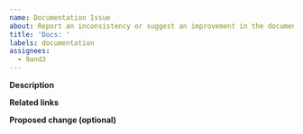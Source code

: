 ```yaml
---
name: Documentation Issue
about: Report an inconsistency or suggest an improvement in the documentation
title: 'Docs: '
labels: documentation
assignees: 
  - 9and3
---
```


**Description**
<!-- Provide a clear and concise summary of the inconsistency or issue you encountered in the documentation or the documentation section that needs improvement. Explain why you think the documentation should be adjusted and describe the severity of the issue:
- Keep it short and concise.
- One issue at a time. -->

**Related links**
<!-- Share the link to the specific documentation section and other possibly related sections. Use anchor links (permanent links) where possible. -->

**Proposed change (optional)**
<!-- Sketch out rough ideas or write a concrete proposal for the improvement. This field is optional but very helpful. -->